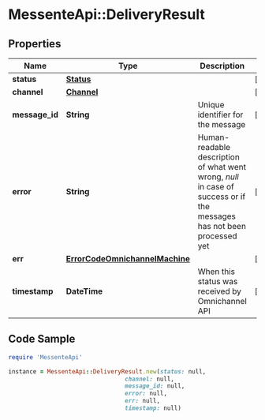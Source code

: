 # MessenteApi::DeliveryResult

## Properties

Name | Type | Description | Notes
------------ | ------------- | ------------- | -------------
**status** | [**Status**](Status.md) |  | [optional] 
**channel** | [**Channel**](Channel.md) |  | [optional] 
**message_id** | **String** | Unique identifier for the message | [optional] 
**error** | **String** | Human-readable description of what went wrong, *null* in case of success or if the messages has not been processed yet | [optional] 
**err** | [**ErrorCodeOmnichannelMachine**](ErrorCodeOmnichannelMachine.md) |  | [optional] 
**timestamp** | **DateTime** | When this status was received by Omnichannel API | [optional] 

## Code Sample

```ruby
require 'MessenteApi'

instance = MessenteApi::DeliveryResult.new(status: null,
                                 channel: null,
                                 message_id: null,
                                 error: null,
                                 err: null,
                                 timestamp: null)
```


